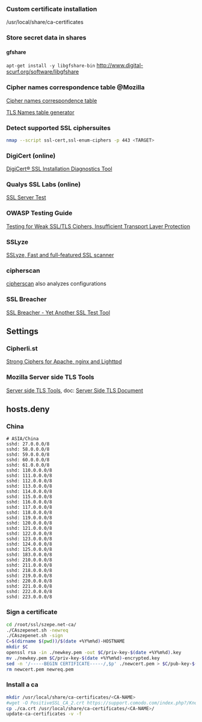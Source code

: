 ### Custom certificate installation

/usr/local/share/ca-certificates

### Store secret data in shares

#### gfshare

`apt-get install -y libgfshare-bin`
http://www.digital-scurf.org/software/libgfshare

### Cipher names correspondence table @Mozilla

[Cipher names correspondence table](https://wiki.mozilla.org/Security/Server_Side_TLS#Cipher_names_correspondence_table)

[TLS Names table generator](https://github.com/jvehent/tlsnames)

### Detect supported SSL ciphersuites

```bash
nmap --script ssl-cert,ssl-enum-ciphers -p 443 <TARGET>
```

### DigiCert (online)

[DigiCert® SSL Installation Diagnostics Tool](https://www.digicert.com/help/)

### Qualys SSL Labs (online)

[SSL Server Test](https://www.ssllabs.com/ssltest/index.html)

### OWASP Testing Guide

[Testing for Weak SSL/TLS Ciphers, Insufficient Transport Layer Protection](https://www.owasp.org/index.php/Testing_for_Weak_SSL/TLS_Ciphers,_Insufficient_Transport_Layer_Protection_(OTG-CRYPST-001))

### SSLyze

[SSLyze, Fast and full-featured SSL scanner](https://github.com/nabla-c0d3/sslyze)

### cipherscan

[cipherscan](https://github.com/jvehent/cipherscan) also analyzes configurations

### SSL Breacher

[SSL Breacher - Yet Another SSL Test Tool](http://bl0g.yehg.net/2014/07/ssl-breacher-yet-another-ssl-test-tool.html)

## Settings

### Cipherli.st

[Strong Ciphers for Apache, nginx and Lighttpd](https://cipherli.st/)

### Mozilla Server side TLS Tools

[Server side TLS Tools](http://mozilla.github.io/server-side-tls/ssl-config-generator/),
doc: [Server Side TLS Document](https://wiki.mozilla.org/Security/Server_Side_TLS)

## hosts.deny

### China

```
# ASIA/China
sshd: 27.0.0.0/8
sshd: 58.0.0.0/8
sshd: 59.0.0.0/8
sshd: 60.0.0.0/8
sshd: 61.0.0.0/8
sshd: 110.0.0.0/8
sshd: 111.0.0.0/8
sshd: 112.0.0.0/8
sshd: 113.0.0.0/8
sshd: 114.0.0.0/8
sshd: 115.0.0.0/8
sshd: 116.0.0.0/8
sshd: 117.0.0.0/8
sshd: 118.0.0.0/8
sshd: 119.0.0.0/8
sshd: 120.0.0.0/8
sshd: 121.0.0.0/8
sshd: 122.0.0.0/8
sshd: 123.0.0.0/8
sshd: 124.0.0.0/8
sshd: 125.0.0.0/8
sshd: 183.0.0.0/8
sshd: 210.0.0.0/8
sshd: 211.0.0.0/8
sshd: 218.0.0.0/8
sshd: 219.0.0.0/8
sshd: 220.0.0.0/8
sshd: 221.0.0.0/8
sshd: 222.0.0.0/8
sshd: 223.0.0.0/8
```

### Sign a certificate

```bash
cd /root/ssl/szepe.net-ca/
./CAszepenet.sh -newreq
./CAszepenet.sh -sign
C=$(dirname $(pwd))/$(date +%Y%m%d)-HOSTNAME
mkdir $C
openssl rsa -in ./newkey.pem -out $C/priv-key-$(date +%Y%m%d).key
mv ./newkey.pem $C/priv-key-$(date +%Y%m%d)-encrypted.key
sed -n '/-----BEGIN CERTIFICATE-----/,$p' ./newcert.pem > $C/pub-key-$(date +%Y%m%d).pem
rm newcert.pem newreq.pem
```

### Install a ca

```bash
mkdir /usr/local/share/ca-certificates/<CA-NAME>
#wget -O PositiveSSL_CA_2.crt https://support.comodo.com/index.php?/Knowledgebase/Article/GetAttachment/943/30
cp ./ca.crt /usr/local/share/ca-certificates/<CA-NAME>/
update-ca-certificates -v -f
```
